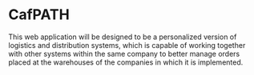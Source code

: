 # CafPATH
This web application will be designed to be a personalized version of logistics and distribution systems, which is capable of  working together with other systems within the same company to better manage orders placed at the warehouses of the companies in which it is implemented.
